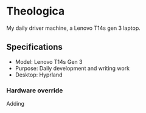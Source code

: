 # Theologica
My daily driver machine, a Lenovo T14s gen 3 laptop.

## Specifications
- Model: Lenovo T14s Gen 3
- Purpose: Daily development and writing work
- Desktop: Hyprland

### Hardware override
Adding
